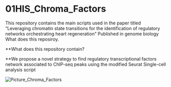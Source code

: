 # 01HIS_Chroma_Factors
This repository contains the main scripts used in the paper titled “Leveraging chromatin state transitions for the identification of regulatory networks orchestrating heart regeneration” Published in genome biology 
What does this reposiroy.

**What does this repository contain?

**We propose a novel strategy to find regulatory transcriptional factors network associated to ChIP-seq peaks using the modified Seurat Single-cell analysis script

![Picture_Chroma_Factors](https://github.com/jcorder316/01HIS_Chroma_Factors/assets/48988005/b968106a-e0c7-4009-8e71-18a6bc51d287)
